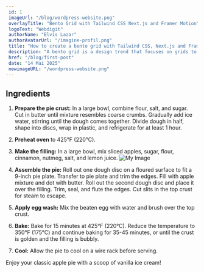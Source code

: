 ```yaml
---
 id: 1
 imageUrl: "/blog/wordpress-website.png"
 overlayTitle: "Bento Grid with Tailwind CSS Next.js and Framer Motion"
 logoText: "Webdigit"
 authorName: "Elvis Lazar"
 authorAvatarUrl: "/imagine-profil.png"
 title: "How to create a bento grid with Tailwind CSS, Next.js and Framer Motion"
 description: "A bento grid is a design trend that focuses on grids to showcase various features of your product or business. In this article, we are going to talk a..."
 href: "/blog/first-post"
 date: "14 Mai 2025"
 newimageURL: "/wordpress-website.png"
---
```


## Ingredients

1. **Prepare the pie crust:** In a large bowl, combine flour, salt, and sugar. Cut in butter until mixture resembles coarse crumbs. Gradually add ice water, stirring until the dough comes together. Divide dough in half, shape into discs, wrap in plastic, and refrigerate for at least 1 hour.

2. **Preheat oven** to 425°F (220°C).

3. **Make the filling:** In a large bowl, mix sliced apples, sugar, flour, cinnamon, nutmeg, salt, and lemon juice.
   ![My Image](/guitar-shop.png)
4. **Assemble the pie:** Roll out one dough disc on a floured surface to fit a 9-inch pie plate. Transfer to pie plate and trim the edges. Fill with apple mixture and dot with butter. Roll out the second dough disc and place it over the filling. Trim, seal, and flute the edges. Cut slits in the top crust for steam to escape.

5. **Apply egg wash:** Mix the beaten egg with water and brush over the top crust.

6. **Bake:** Bake for 15 minutes at 425°F (220°C). Reduce the temperature to 350°F (175°C) and continue baking for 35-45 minutes, or until the crust is golden and the filling is bubbly.

7. **Cool:** Allow the pie to cool on a wire rack before serving.

Enjoy your classic apple pie with a scoop of vanilla ice cream!

